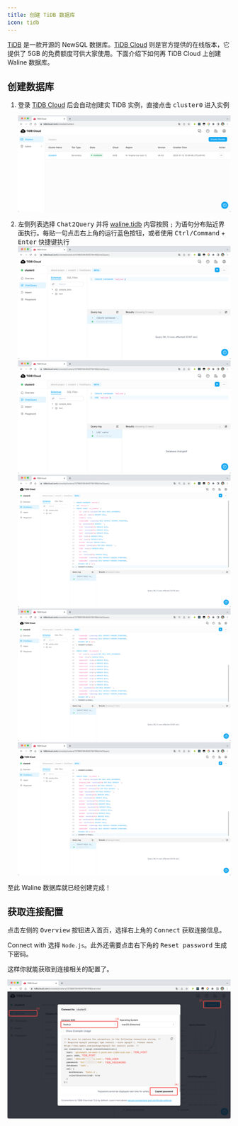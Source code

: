 ```yaml
---
title: 创建 TiDB 数据库
icon: tidb
---
```


[TiDB](https://github.com/pingcap/tidb) 是一款开源的 NewSQL 数据库。[TiDB Cloud](https://tidbcloud.com/) 则是官方提供的在线版本，它提供了 5GB 的免费额度可供大家使用。下面介绍下如何再 TiDB Cloud 上创建 Waline 数据库。

## 创建数据库

1. 登录 [TiDB Cloud](https://tidbcloud.com) 后会自动创建实 TiDB 实例，直接点击 <kbd>cluster0</kbd> 进入实例
   
    ![](../../assets/tidb-1.png)

2. 左侧列表选择 <kbd>Chat2Query</kbd> 并将 [waline.tidb](https://github.com/walinejs/waline/blob/main/assets/waline.tidb) 内容按照 `;` 为语句分布贴近界面执行。每贴一句点击右上角的<kdb>运行</kbd>蓝色按钮，或者使用 <kbd>Ctrl\/Command</kbd> + <kbd>Enter</kbd> 快捷键执行
    ![](../../assets/tidb-2.png)
    ![](../../assets/tidb-3.png)
    ![](../../assets/tidb-4.png)
    ![](../../assets/tidb-5.png)
    ![](../../assets/tidb-6.png)

至此 Waline 数据库就已经创建完成！

## 获取连接配置

点击左侧的 <kbd>Overview</kbd> 按钮进入首页，选择右上角的 <kbd>Connect</kbd> 获取连接信息。

Connect with 选择 `Node.js`。此外还需要点击右下角的 <kbd>Reset password</kbd> 生成下密码。

这样你就能获取到连接相关的配置了。

![](../../assets/tidb-7.png)